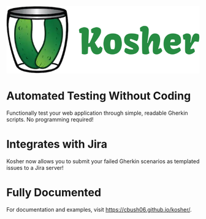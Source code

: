 ![kosher logo](/docs/assets/images/kosher_logo.png)
# Automated Testing Without Coding
Functionally test your web application through simple, readable Gherkin scripts. No programming required!

# Integrates with Jira
Kosher now allows you to submit your failed Gherkin scenarios as templated issues to a Jira server!

# Fully Documented
For documentation and examples, visit https://cbush06.github.io/kosher/.
